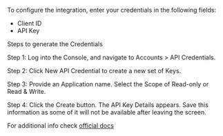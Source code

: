To configure the integration, enter your credentials in the following fields:
- Client ID
- API Key

Steps to generate the Credentials

Step 1: Log into the Console, and navigate to Accounts > API Credentials.

Step 2: Click New API Credential to create a new set of Keys.

Step 3: Provide an Application name. Select the Scope of Read-only or Read & Write.

Step 4: Click the Create button. The API Key Details appears. Save this information as some of it will not be available after leaving the screen.

For additional info check [official docs](https://www.cisco.com/c/en/us/support/docs/security/amp-endpoints/201121-Overview-of-the-Cisco-AMP-for-Endpoints.html)
